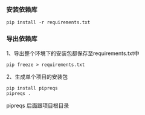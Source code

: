 ### 安装依赖库

```
pip install -r requirements.txt
```



### 导出依赖库

1、导出整个环境下的安装包都保存至requirements.txt中

```
pip freeze > requirements.txt
```



2、生成单个项目的安装包

````
pip install pipreqs
pipreqs .
````

pipreqs 后面跟项目根目录